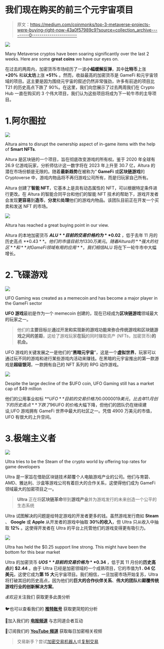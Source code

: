 # 我们现在购买的前三个元宇宙项目

> 原文：<https://medium.com/coinmonks/top-3-metaverse-projects-were-buying-right-now-43a0f57989c9?source=collection_archive---------0----------------------->

![](img/e35ad70c668f316348abd784a1901e03.png)

Many Metaverse cryptos have been soaring significantly over the last 2 weeks. Here are some **great coins** we have our eyes on.

在过去的两周内，加密货币市场经历了一波**小幅缓解反弹**，其中**比特币**上涨 **+20%** 和**以太坊**上涨 **+51%** 。然而，收益最高的加密货币是 GameFi 和元宇宙领域的项目。这主要是因为围绕元宇宙的叙述仍然非常强劲，许多有前途的项目比 T21 的历史高点下跌了 90%。在这里，我们向您展示了过去两周我们在 Crypto Hub 一直在购买的 3 个伟大项目，我们认为这些项目将成为下一轮牛市的主导项目。

# 1.阿尔图拉

![](img/8368b535a30eaf967c4210135797813b.png)

Altura aims to disrupt the ownership aspect of in-game items with the help of **Smart NFTs**.

Altura 是区块链的一个项目，旨在彻底改变游戏的所有权。鉴于 2020 年全球有 26.9 亿游戏玩家，分析师估计这一数字将在 2023 年上升至 30.7 亿，Altura 的潜在市场份额是无限的。随着**最新趋势**在被称为“ **GameFi** 或**区块链游戏**的 Cryptoverse 中，游戏内物品将不再归游戏公司所有，而是归玩家自己所有。

Altura 创建了**智能 NFT**，它基本上是具有动态属性的 NFT，可以根据特定条件进行更改。在 Altura 的智能合同平台和他们的智能 NFT 技术的帮助下，游戏开发者会发现**更容易**到**造币**，**分发**和**处理**他们的游戏内物品。该团队目前正在开发一个买卖和发送 NFT 的市场。

![](img/04c9ae1a579b7494f3cec7f46c5231c4.png)

Altura has reached a great buying point in our view.

Altura 的本地加密货币 **$ALU** 目前的交易价格约为 **$0.02** ，低于去年 11 月的历史高点 **$0.43** 。他们的市值目前为 1330 万美元。随着 Altura 的**强大的社区**和**对 GameFi 领域有用的应用**，我们相信$ALU 将在下一轮牛市中大幅增长。

# 2.飞碟游戏

![](img/ad61ab689c373747f78e5224e329285d.png)

UFO Gaming was created as a memecoin and has become a major player in the GameFi sector

**UFO 游戏**最初是作为一个 memecoin 创建的，现在已经成为**区块链游戏**领域最大的玩家之一。

> 他们的**主要目标**是**通过开发和实现新的游戏功能来弥合传统游戏和区块链游戏之间的差距**，这给了游戏玩家**在玩**的同时赚取资产 (NFTs，加密货币)**的机会。**

UFO 游戏的关键发展之一是他们的“**黑暗元宇宙**”，这是一个**虚拟世界**，玩家可以通过玩不同的游戏和进行某些游戏内活动来赚钱。在黑暗的元宇宙推出的第一款游戏是**超级银河**，一款拥有自己的 NFT 系列的 RPG 动作游戏。

![](img/1cf0e79cf756be32aa37ba992319f69e.png)

Despite the large decline of the $UFO coin, UFO Gaming still has a market cap of $49 million

他们的公用事业权标 **$UFO** 目前的交易价格为 0.0000019 美元，比去年 11 月创下的历史高点**下跌了 96%** 。尽管$UFO 的价格大幅下降，但他们的团队仍在继续建设,UFO 游戏拥有 GameFi 世界中最大的社区之一。凭借 4900 万美元的市值，UFO 有很大的上升空间。

# 3.极端主义者

![](img/42c7c422f6805db37a67d1c524643ffd.png)

Ultra tries to be the Steam of the crypto world by offering top rates for game developers

Ultra 是一家旨在借助区块链技术颠覆个人电脑游戏产业的公司。他们与育碧、AMD、雅达利、沙盒等游戏公司有着巨大的合作关系，这使得他们成为 GameFi 领域最大的加密项目之一。

> **Ultra** 正在将**区块链革命**带到**游戏产业**并为游戏发行的未来创造一个公平的生态系统

Ultra 试图解决的问题是给特定游戏的开发者更多的钱。虽然游戏发行商如 **Steam** 、 **Google** 或 **Apple** 从开发者的游戏中抽取 **30%的收入**，但 Ultra 只从收入中抽取 **12%** 。这使得开发者在 Ultra 的平台上托管他们的游戏变得更有吸引力。

![](img/3e4f7e432cbf24d6e828a53f442f6139.png)

Ultra has held the $0.25 support line strong. This might have been the bottom for this bear market

Ultra 的加密货币 **$UOS** 目前的交易价格为 **$0.34** ，低于其 11 月份的**历史高点**的 **$2.44** 。由于 Ultra 已经是加密领域的一个成熟项目，它的市值为**1 . 04 亿美元**，这使它成为**第 15 大**元宇宙项目。我们相信，一旦加密市场开始复苏，Ultra 将打破其旧的历史高点，因为他们的**巨大的合作伙伴关系**、**伟大的团队**和**颠覆传统游戏行业的创新解决方案**。

💰欢迎关注我们 获取更多此类分析

🐦也可以查看我们的 [**推特账号**](https://twitter.com/CryptoHub210?s=20&t=ts3bUBYtX7g0s5_ClYnL_A) 获取更简短的分析

🤑加入我们的 [**电报频道**](https://t.me/officialcryptohub) 与志同道合者互动

🌟订阅我们的 [**YouTube 频道**](https://www.youtube.com/channel/UCprIoxgUXQ0OwXUEBnstpkQ) 获取每日加密相关视频

> 交易新手？尝试[加密交易机器人](/coinmonks/crypto-trading-bot-c2ffce8acb2a)或[复制交易](/coinmonks/top-10-crypto-copy-trading-platforms-for-beginners-d0c37c7d698c)